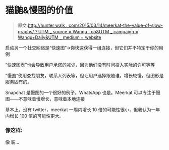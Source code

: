 # 猫鼬&慢图的价值

> 原文:[http://hunter walk . com/2015/03/14/meerkat-the-value-of-slow-graphs/？UTM _ source = Wanqu . co&UTM _ campaign = Wanqu+Daily&UTM _ medium = website](http://hunterwalk.com/2015/03/14/meerkat-the-value-of-slow-graphs/?utm_source=wanqu.co&utm_campaign=Wanqu+Daily&utm_medium=website)



启动另一个社交网络是“快速图”->你快速获得一组连接，但它们并不特定于你的用例

“快速图表”也会导致用户承诺的减少，因为他们没有时间投入实际的许可等等

“慢图”使用查找朋友，联系人列表等，但让用户选择跟随谁。增长较慢，但图形是服务固有的。

Snapchat 是慢图的一个很好的例子。WhatsApp 也是。Meerkat 可以专注于慢图——不意味着慢增长，意味着本地连接

基本上，没有 twitter，meerkat 一周内增长 10 倍的可能性很小，但我认为一年内增长 100 倍的可能性更大。

### 像这样:

像 装...

